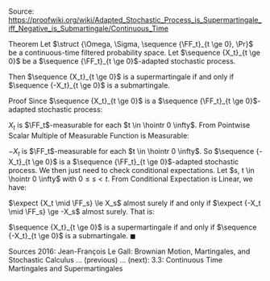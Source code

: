 # 

Source: https://proofwiki.org/wiki/Adapted_Stochastic_Process_is_Supermartingale_iff_Negative_is_Submartingale/Continuous_Time

Theorem
Let $\struct {\Omega, \Sigma, \sequence {\FF_t}_{t \ge 0}, \Pr}$ be a continuous-time filtered probability space.
Let $\sequence {X_t}_{t \ge 0}$ be a $\sequence {\FF_t}_{t \ge 0}$-adapted stochastic process.

Then $\sequence {X_t}_{t \ge 0}$ is a supermartingale if and only if $\sequence {-X_t}_{t \ge 0}$ is a submartingale.


Proof
Since $\sequence {X_t}_{t \ge 0}$ is a $\sequence {\FF_t}_{t \ge 0}$-adapted stochastic process:

$X_t$ is $\FF_t$-measurable for each $t \in \hointr 0 \infty$.
From Pointwise Scalar Multiple of Measurable Function is Measurable:

$-X_t$ is $\FF_t$-measurable for each $t \in \hointr 0 \infty$.
So $\sequence {-X_t}_{t \ge 0}$ is a $\sequence {\FF_t}_{t \ge 0}$-adapted stochastic process.
We then just need to check conditional expectations.
Let $s, t \in \hointr 0 \infty$ with $0 \le s < t$. 
From Conditional Expectation is Linear, we have: 

$\expect {X_t \mid \FF_s} \le X_s$ almost surely if and only if $\expect {-X_t \mid \FF_s} \ge -X_s$ almost surely.
That is: 

$\sequence {X_t}_{t \ge 0}$ is a supermartingale if and only if $\sequence {-X_t}_{t \ge 0}$ is a submartingale.
$\blacksquare$


Sources
2016: Jean-François Le Gall: Brownian Motion, Martingales, and Stochastic Calculus ... (previous) ... (next): $3.3$: Continuous Time Martingales and Supermartingales





